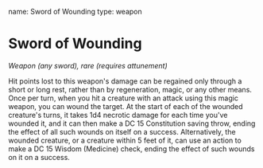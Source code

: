 name: Sword of Wounding
type: weapon

# Sword of Wounding 
_Weapon (any sword), rare (requires attunement)_ 

Hit points lost to this weapon's damage can be regained only through a short or long rest, rather than by regeneration, magic, or any other means.    
Once per turn, when you hit a creature with an attack using this magic weapon, you can wound the target. At the start of each of the wounded creature's turns, it takes 1d4 necrotic damage for each time you've wounded it, and it can then make a DC 15 Constitution saving throw, ending the effect of all such wounds on itself on a success. Alternatively, the wounded creature, or a creature within 5 feet of it, can use an action to make a DC 15 Wisdom (Medicine) check, ending the effect of such wounds on it on a success.